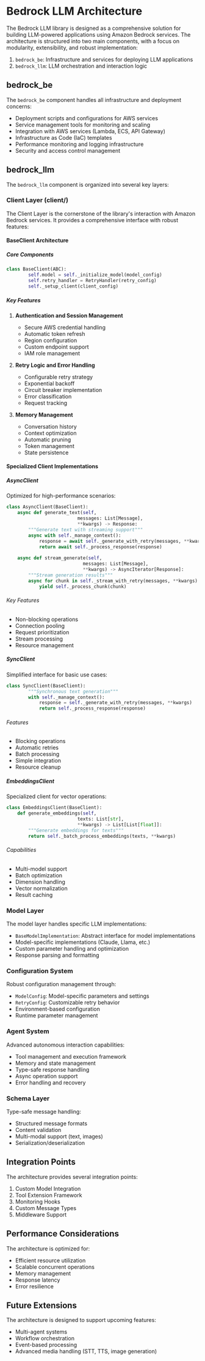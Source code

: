 # Bedrock LLM Architecture

The Bedrock LLM library is designed as a comprehensive solution for building LLM-powered applications using Amazon Bedrock services. The architecture is structured into two main components, with a focus on modularity, extensibility, and robust implementation:

1. `bedrock_be`: Infrastructure and services for deploying LLM applications
2. `bedrock_llm`: LLM orchestration and interaction logic

## bedrock_be

The `bedrock_be` component handles all infrastructure and deployment concerns:

- Deployment scripts and configurations for AWS services
- Service management tools for monitoring and scaling
- Integration with AWS services (Lambda, ECS, API Gateway)
- Infrastructure as Code (IaC) templates
- Performance monitoring and logging infrastructure
- Security and access control management

## bedrock_llm

The `bedrock_llm` component is organized into several key layers:

### Client Layer (client/)

The Client Layer is the cornerstone of the library's interaction with Amazon Bedrock services. It provides a comprehensive interface with robust features:

#### BaseClient Architecture

##### Core Components

```python
class BaseClient(ABC):
        self.model = self._initialize_model(model_config)
        self.retry_handler = RetryHandler(retry_config)
        self._setup_client(client_config)
```

##### Key Features

1. **Authentication and Session Management**
   - Secure AWS credential handling
   - Automatic token refresh
   - Region configuration
   - Custom endpoint support
   - IAM role management

2. **Retry Logic and Error Handling**
   - Configurable retry strategy
   - Exponential backoff
   - Circuit breaker implementation
   - Error classification
   - Request tracking

3. **Memory Management**
   - Conversation history
   - Context optimization
   - Automatic pruning
   - Token management
   - State persistence

#### Specialized Client Implementations

##### AsyncClient

Optimized for high-performance scenarios:

```python
class AsyncClient(BaseClient):
    async def generate_text(self,
                          messages: List[Message],
                          **kwargs) -> Response:
        """Generate text with streaming support"""
        async with self._manage_context():
            response = await self._generate_with_retry(messages, **kwargs)
            return await self._process_response(response)
            
    async def stream_generate(self,
                            messages: List[Message],
                            **kwargs) -> AsyncIterator[Response]:
        """Stream generation results"""
        async for chunk in self._stream_with_retry(messages, **kwargs):
            yield self._process_chunk(chunk)
```

###### Key Features

- Non-blocking operations
- Connection pooling
- Request prioritization
- Stream processing
- Resource management

##### SyncClient

Simplified interface for basic use cases:

```python
class SyncClient(BaseClient):
        """Synchronous text generation"""
        with self._manage_context():
            response = self._generate_with_retry(messages, **kwargs)
            return self._process_response(response)
```

###### Features

- Blocking operations
- Automatic retries
- Batch processing
- Simple integration
- Resource cleanup

##### EmbeddingsClient

Specialized client for vector operations:

```python
class EmbeddingsClient(BaseClient):
    def generate_embeddings(self,
                          texts: List[str],
                          **kwargs) -> List[List[float]]:
        """Generate embeddings for texts"""
        return self._batch_process_embeddings(texts, **kwargs)
```

###### Capabilities

- Multi-model support
- Batch optimization
- Dimension handling
- Vector normalization
- Result caching

### Model Layer

The model layer handles specific LLM implementations:

- `BaseModelImplementation`: Abstract interface for model implementations
- Model-specific implementations (Claude, Llama, etc.)
- Custom parameter handling and optimization
- Response parsing and formatting

### Configuration System

Robust configuration management through:

- `ModelConfig`: Model-specific parameters and settings
- `RetryConfig`: Customizable retry behavior
- Environment-based configuration
- Runtime parameter management

### Agent System

Advanced autonomous interaction capabilities:

- Tool management and execution framework
- Memory and state management
- Type-safe response handling
- Async operation support
- Error handling and recovery

### Schema Layer

Type-safe message handling:

- Structured message formats
- Content validation
- Multi-modal support (text, images)
- Serialization/deserialization

## Integration Points

The architecture provides several integration points:

1. Custom Model Integration
2. Tool Extension Framework
3. Monitoring Hooks
4. Custom Message Types
5. Middleware Support

## Performance Considerations

The architecture is optimized for:

- Efficient resource utilization
- Scalable concurrent operations
- Memory management
- Response latency
- Error resilience

## Future Extensions

The architecture is designed to support upcoming features:

- Multi-agent systems
- Workflow orchestration
- Event-based processing
- Advanced media handling (STT, TTS, image generation)
